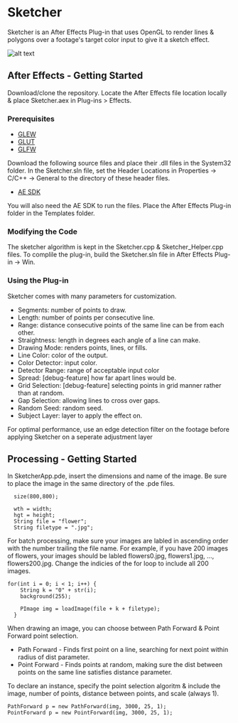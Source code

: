 # Sketcher

Sketcher is an After Effects Plug-in that uses OpenGL to render lines & polygons over a footage's target color input to give it a sketch effect.

![alt text](https://raw.githubusercontent.com/cardadfar/Sketcher/main/Image/cars.gif)

## After Effects - Getting Started

Download/clone the repository. Locate the After Effects file location locally & place Sketcher.aex in Plug-ins > Effects. 

### Prerequisites

* [GLEW](http://glew.sourceforge.net/)
* [GLUT](https://www.opengl.org/resources/libraries/glut/glut_downloads.php)
* [GLFW](http://www.glfw.org/download.html)

Download the following source files and place their .dll files in the System32 folder. In the Sketcher.sln file, set the Header Locations in Properties -> C/C++ -> General to the directory of these header files.

* [AE SDK](https://www.adobe.io/apis/creativecloud/aftereffects.html)

You will also need the AE SDK to run the files. Place the After Effects Plug-in folder in the Templates folder.


### Modifying the Code

The sketcher algorithm is kept in the Sketcher.cpp & Sketcher_Helper.cpp files. To complile the plug-in, build the Sketcher.sln file in After Effects Plug-in -> Win.

### Using the Plug-in

Sketcher comes with many parameters for customization.

* Segments: number of points to draw.
* Length: number of points per consecutive line.
* Range: distance consecutive points of the same line can be from each other.
* Straightness: length in degrees each angle of a line can make.
* Drawing Mode: renders points, lines, or fills.
* Line Color: color of the output.
* Color Detector: input color.
* Detector Range: range of acceptable input color
* Spread: [debug-feature] how far apart lines would be.
* Grid Selection: [debug-feature] selecting points in grid manner rather than at random.
* Gap Selection: allowing lines to cross over gaps.
* Random Seed: random seed.
* Subject Layer: layer to apply the effect on.

For optimal performance, use an edge detection filter on the footage before applying Sketcher on a seperate adjustment layer

## Processing - Getting Started

In SketcherApp.pde, insert the dimensions and name of the image. Be sure to place the image in the same directory of the .pde files.

```
  size(800,800);
 
  wth = width;
  hgt = height;
  String file = "flower";
  String filetype = ".jpg";
```

For batch processing, make sure your images are labled in ascending order with the number trailing the file name. For example, if you have 200 images of flowers, your images should be labled flowers0.jpg, flowers1.jpg, ..., flowers200.jpg. Change the indicies of the for loop to include all 200 images.

```
for(int i = 0; i < 1; i++) {
    String k = "0" + str(i);
    background(255);
    
    PImage img = loadImage(file + k + filetype);
  }
```

When drawing an image, you can choose between Path Forward & Point Forward point selection. 

* Path Forward - Finds first point on a line, searching for next point within radius of dist parameter.
* Point Forward - Finds points at random, making sure the dist between points on the same line satisfies distance parameter.

To declare an instance, specify the point selection algoritm & include the image, number of points, distance between points, and scale (always 1).

```
PathForward p = new PathForward(img, 3000, 25, 1);
PointForward p = new PointForward(img, 3000, 25, 1);
```


